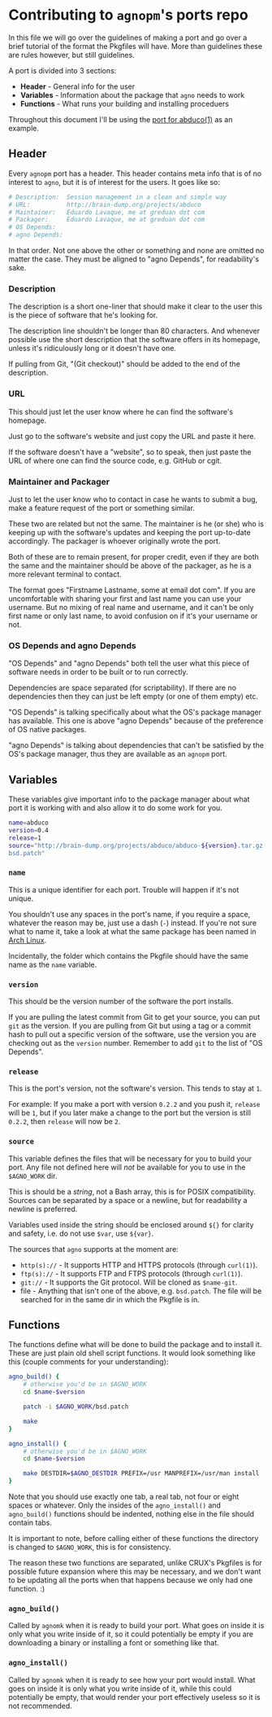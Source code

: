 # Contributing to `agnopm`'s ports repo

In this file we will go over the guidelines of making a port and go over a brief
tutorial of the format the Pkgfiles will have.  More than guidelines these are
rules however, but still guidelines.

A port is divided into 3 sections:

- **Header** - General info for the user
- **Variables** - Information about the package that `agno` needs to work
- **Functions** - What runs your building and installing proceduers

Throughout this document I'll be using the [port for abduco(1)][ap] as an
example.

[ap]: https://github.com/agnopm/ports/blob/master/openbsd/abduco/Pkgfile

## Header

Every `agnopm` port has a header.  This header contains meta info that is of no
interest to `agno`, but it is of interest for the users.  It goes like so:

``` sh
# Description:  Session management in a clean and simple way
# URL:          http://brain-dump.org/projects/abduco
# Maintainer:   Eduardo Lavaque, me at greduan dot com
# Packager:     Eduardo Lavaque, me at greduan dot com
# OS Depends:
# agno Depends:
```

In that order.  Not one above the other or something and none are omitted no
matter the case.  They must be aligned to "agno Depends", for readability's
sake.

### Description

The description is a short one-liner that should make it clear to the user this
is the piece of software that he's looking for.

The description line shouldn't be longer than 80 characters.  And whenever
possible use the short description that the software offers in its homepage,
unless it's ridiculously long or it doesn't have one.

If pulling from Git, "(Git checkout)" should be added to the end of the
description.

### URL

This should just let the user know where he can find the software's homepage.

Just go to the software's website and just copy the URL and paste it here.

If the software doesn't have a "website", so to speak, then just paste the URL
of where one can find the source code, e.g. GitHub or cgit.

### Maintainer and Packager

Just to let the user know who to contact in case he wants to submit a bug, make
a feature request of the port or something similar.

These two are related but not the same.  The maintainer is he (or she) who is
keeping up with the software's updates and keeping the port up-to-date
accordingly.  The packager is whoever originally wrote the port.

Both of these are to remain present, for proper credit, even if they are both
the same and the maintainer should be above of the packager, as he is a more
relevant terminal to contact.

The format goes "Firstname Lastname, some at email dot com".  If you are
uncomfortable with sharing your first and last name you can use your username.
But no mixing of real name and username, and it can't be only first name or only
last name, to avoid confusion on if it's your username or not.

### OS Depends and agno Depends

"OS Depends" and "agno Depends" both tell the user what this piece of software
needs in order to be built or to run correctly.

Dependencies are space separated (for scriptability).  If there are no
dependencies then they can just be left empty (or one of them empty) etc.

"OS Depends" is talking specifically about what the OS's package manager has
available.  This one is above "agno Depends" because of the preference of OS
native packages.

"agno Depends" is talking about dependencies that can't be satisfied by the OS's
package manager, thus they are available as an `agnopm` port.

## Variables

These variables give important info to the package manager about what port it is
working with and also allow it to do some work for you.

``` sh
name=abduco
version=0.4
release=1
source="http://brain-dump.org/projects/abduco/abduco-${version}.tar.gz
bsd.patch"
```

### `name`

This is a unique identifier for each port.  Trouble will happen if it's not
unique.

You shouldn't use any spaces in the port's name, if you require a space,
whatever the reason may be, just use a dash (`-`) instead.  If you're not sure
what to name it, take a look at what the same package has been named in [Arch
Linux][al].

[al]: https://www.archlinux.org

Incidentally, the folder which contains the Pkgfile should have the same name as
the `name` variable.

### `version`

This should be the version number of the software the port installs.

If you are pulling the latest commit from Git to get your source, you can put
`git` as the version.  If you are pulling from Git but using a tag or a commit
hash to pull out a specific version of the software, use the version you are
checking out as the `version` number.  Remember to add `git` to the list of "OS
Depends".

### `release`

This is the port's version, not the software's version.  This tends to stay at
`1`.

For example: If you make a port with version `0.2.2` and you push it, `release`
will be `1`, but if you later make a change to the port but the version is still
`0.2.2`, then `release` will now be `2`.

### `source`

This variable defines the files that will be necessary for you to build your
port.  Any file not defined here will *not* be available for you to use in the
`$AGNO_WORK` dir.

This is should be a *string*, not a Bash array, this is for POSIX compatibility.
Sources can be separated by a space or a newline, but for readability a newline
is preferred.

Variables used inside the string should be enclosed around `${}` for clarity and
safety, i.e. do not use `$var`, use `${var}`.

The sources that `agno` supports at the moment are:

- `http(s)://` - It supports HTTP and HTTPS protocols (through `curl(1)`).
- `ftp(s)://` - It supports FTP and FTPS protocols (through `curl(1)`).
- `git://` - It supports the Git protocol.  Will be cloned as `$name-git`.
- file - Anything that isn't one of the above, e.g. `bsd.patch`. The file will
  be searched for in the same dir in which the Pkgfile is in.

## Functions

The functions define what will be done to build the package and to install it.
These are just plain old shell script functions.  It would look something like
this (couple comments for your understanding):

``` sh
agno_build() {
	# otherwise you'd be in $AGNO_WORK
	cd $name-$version

	patch -i $AGNO_WORK/bsd.patch

	make
}

agno_install() {
	# otherwise you'd be in $AGNO_WORK
	cd $name-$version

	make DESTDIR=$AGNO_DESTDIR PREFIX=/usr MANPREFIX=/usr/man install
}
```

Note that you should use exactly one tab, a real tab, not four or eight spaces
or whatever.  Only the insides of the `agno_install()` and `agno_build()`
functions should be indented, nothing else in the file should contain tabs.

It is important to note, before calling either of these functions the directory
is changed to `$AGNO_WORK`, this is for consistency.

The reason these two functions are separated, unlike CRUX's Pkgfiles is for
possible future expansion where this may be necessary, and we don't want to be
updating all the ports when that happens because we only had one function. :)

### `agno_build()`

Called by `agnomk` when it is ready to build your port.  What goes on inside it
is only what you write inside of it, so it could potentially be empty if you are
downloading a binary or installing a font or something like that.

### `agno_install()`

Called by `agnomk` when it is ready to see how your port would install.  What
goes on inside it is only what you write inside of it, while this could
potentially be empty, that would render your port effectively useless so it is
not recommended.
